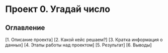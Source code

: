 # Проект 0. Угадай число

## Оглавление
[1. Описание проекта]
[2. Какой кейс решаем?]
[3. Кратка информация о данных]
[4. Этапы работы над проектом]
[5. Результат]
[6. Выводы]
